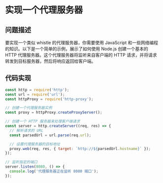 # 实现一个代理服务器

## 问题描述
要实现一个类似 whistle 的代理服务器，你需要使用 JavaScript 和一些网络编程的知识。以下是一个简单的示例，展示了如何使用 Node.js 创建一个基本的 HTTP 代理服务器。这个代理服务器将监听来自客户端的 HTTP 请求，并将请求转发到目标服务器，然后将响应返回给客户端。

## 代码实现
```javascript
const http = require('http');
const url = require('url');
const httpProxy = require('http-proxy');

// 创建一个代理服务器实例
const proxy = httpProxy.createProxyServer();

// 创建一个 HTTP 服务器来处理客户端请求
const server = http.createServer((req, res) => {
  // 解析请求的 URL
  const parsedUrl = url.parse(req.url);

  // 设置代理服务器的目标地址
  proxy.web(req, res, { target: `http://${parsedUrl.hostname}` });
});

// 监听指定的端口
server.listen(8080, () => {
  console.log('代理服务器正在监听 8080 端口');
});

```

